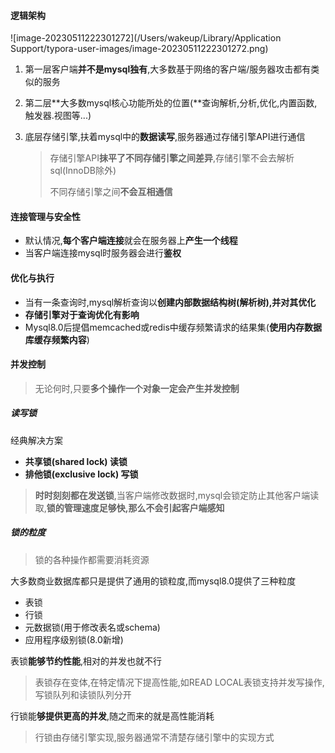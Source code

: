 #### 逻辑架构

![image-20230511222301272](/Users/wakeup/Library/Application Support/typora-user-images/image-20230511222301272.png)

1. 第一层客户端**并不是mysql独有**,大多数基于网络的客户端/服务器攻击都有类似的服务

2. 第二层**大多数mysql核心功能所处的位置(**查询解析,分析,优化,内置函数,触发器.视图等...)

3. 底层存储引擎,扶着mysql中的**数据读写**,服务器通过存储引擎API进行通信

   > 存储引擎API**抹平了不同存储引擎之间差异**,存储引擎不会去解析sql(InnoDB除外)
   >
   > 不同存储引擎之间**不会互相通信**

#### 连接管理与安全性

* 默认情况,**每个客户端连接**就会在服务器上**产生一个线程**
* 当客户端连接mysql时服务器会进行**鉴权**

#### 优化与执行

* 当有一条查询时,mysql解析查询以**创建内部数据结构树(解析树),并对其优化**
* **存储引擎对于查询优化有影响**
* Mysql8.0后提倡memcached或redis中缓存频繁请求的结果集(**使用内存数据库缓存频繁内容**)

#### 并发控制

> 无论何时,只要**多个操作一个对象一定会产生并发控制**

##### 读写锁

经典解决方案

* **共享锁(shared lock) 读锁**
* **排他锁(exclusive lock) 写锁**

> **时时刻刻都在发送锁**,当客户端修改数据时,mysql会锁定防止其他客户端读取,**锁的管理速度足够快,那么不会引起客户端感知**

##### 锁的粒度

> 锁的各种操作都需要消耗资源

大多数商业数据库都只是提供了通用的锁粒度,而mysql8.0提供了三种粒度

* 表锁
* 行锁
* 元数据锁(用于修改表名或schema)
* 应用程序级别锁(8.0新增)

表锁**能够节约性能**,相对的并发也就不行

> 表锁存在变体,在特定情况下提高性能,如READ LOCAL表锁支持并发写操作,写锁队列和读锁队列分开

行锁能**够提供更高的并发**,随之而来的就是高性能消耗

> 行锁由存储引擎实现,服务器通常不清楚存储引擎中的实现方式